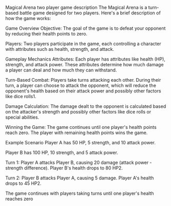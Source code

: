 Magical Arena two player game description
The Magical Arena is a turn-based battle game designed for two players. Here's a brief description of how the game works:

Game Overview
Objective: The goal of the game is to defeat your opponent by reducing their health points to zero.

Players: Two players participate in the game, each controlling a character with attributes such as health, strength, and attack.

Gameplay Mechanics
Attributes: Each player has attributes like health (HP), strength, and attack power. These attributes determine how much damage a player can deal and how much they can withstand.

Turn-Based Combat: Players take turns attacking each other. During their turn, a player can choose to attack the opponent, which will reduce the opponent's health based on their attack power and possibly other factors like dice rolls1.

Damage Calculation: The damage dealt to the opponent is calculated based on the attacker's strength and possibly other factors like dice rolls or special abilities.

Winning the Game: The game continues until one player's health points reach zero. The player with remaining health points wins the game.

Example Scenario
Player A has 50 HP, 5 strength, and 10 attack power.

Player B has 100 HP, 10 strength, and 5 attack power.

Turn 1: Player A attacks Player B, causing 20 damage (attack power - strength difference). Player B's health drops to 80 HP2.

Turn 2: Player B attacks Player A, causing 5 damage. Player A's health drops to 45 HP2.

The game continues with players taking turns until one player's health reaches zero

